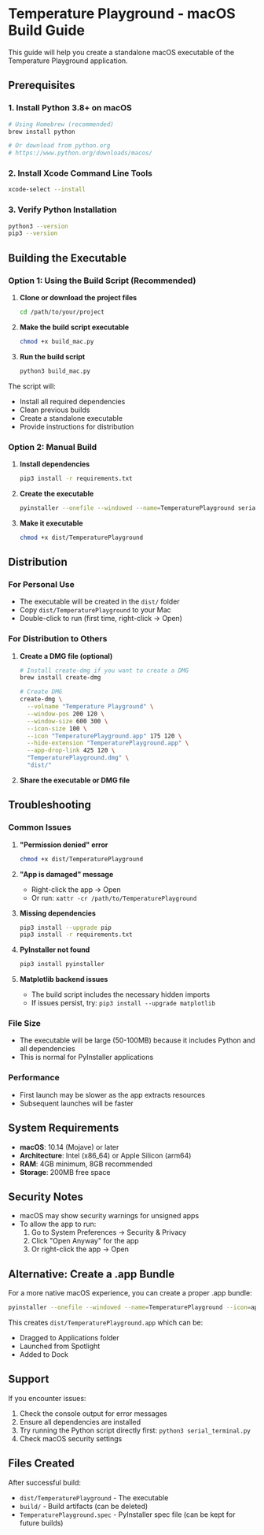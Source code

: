 # Temperature Playground - macOS Build Guide

This guide will help you create a standalone macOS executable of the Temperature Playground application.

## Prerequisites

### 1. Install Python 3.8+ on macOS
```bash
# Using Homebrew (recommended)
brew install python

# Or download from python.org
# https://www.python.org/downloads/macos/
```

### 2. Install Xcode Command Line Tools
```bash
xcode-select --install
```

### 3. Verify Python Installation
```bash
python3 --version
pip3 --version
```

## Building the Executable

### Option 1: Using the Build Script (Recommended)

1. **Clone or download the project files**
   ```bash
   cd /path/to/your/project
   ```

2. **Make the build script executable**
   ```bash
   chmod +x build_mac.py
   ```

3. **Run the build script**
   ```bash
   python3 build_mac.py
   ```

The script will:
- Install all required dependencies
- Clean previous builds
- Create a standalone executable
- Provide instructions for distribution

### Option 2: Manual Build

1. **Install dependencies**
   ```bash
   pip3 install -r requirements.txt
   ```

2. **Create the executable**
   ```bash
   pyinstaller --onefile --windowed --name=TemperaturePlayground serial_terminal.py
   ```

3. **Make it executable**
   ```bash
   chmod +x dist/TemperaturePlayground
   ```

## Distribution

### For Personal Use
- The executable will be created in the `dist/` folder
- Copy `dist/TemperaturePlayground` to your Mac
- Double-click to run (first time, right-click → Open)

### For Distribution to Others
1. **Create a DMG file (optional)**
   ```bash
   # Install create-dmg if you want to create a DMG
   brew install create-dmg
   
   # Create DMG
   create-dmg \
     --volname "Temperature Playground" \
     --window-pos 200 120 \
     --window-size 600 300 \
     --icon-size 100 \
     --icon "TemperaturePlayground.app" 175 120 \
     --hide-extension "TemperaturePlayground.app" \
     --app-drop-link 425 120 \
     "TemperaturePlayground.dmg" \
     "dist/"
   ```

2. **Share the executable or DMG file**

## Troubleshooting

### Common Issues

1. **"Permission denied" error**
   ```bash
   chmod +x dist/TemperaturePlayground
   ```

2. **"App is damaged" message**
   - Right-click the app → Open
   - Or run: `xattr -cr /path/to/TemperaturePlayground`

3. **Missing dependencies**
   ```bash
   pip3 install --upgrade pip
   pip3 install -r requirements.txt
   ```

4. **PyInstaller not found**
   ```bash
   pip3 install pyinstaller
   ```

5. **Matplotlib backend issues**
   - The build script includes the necessary hidden imports
   - If issues persist, try: `pip3 install --upgrade matplotlib`

### File Size
- The executable will be large (50-100MB) because it includes Python and all dependencies
- This is normal for PyInstaller applications

### Performance
- First launch may be slower as the app extracts resources
- Subsequent launches will be faster

## System Requirements

- **macOS**: 10.14 (Mojave) or later
- **Architecture**: Intel (x86_64) or Apple Silicon (arm64)
- **RAM**: 4GB minimum, 8GB recommended
- **Storage**: 200MB free space

## Security Notes

- macOS may show security warnings for unsigned apps
- To allow the app to run:
  1. Go to System Preferences → Security & Privacy
  2. Click "Open Anyway" for the app
  3. Or right-click the app → Open

## Alternative: Create a .app Bundle

For a more native macOS experience, you can create a proper .app bundle:

```bash
pyinstaller --onefile --windowed --name=TemperaturePlayground --icon=app_icon.icns serial_terminal.py
```

This creates `dist/TemperaturePlayground.app` which can be:
- Dragged to Applications folder
- Launched from Spotlight
- Added to Dock

## Support

If you encounter issues:
1. Check the console output for error messages
2. Ensure all dependencies are installed
3. Try running the Python script directly first: `python3 serial_terminal.py`
4. Check macOS security settings

## Files Created

After successful build:
- `dist/TemperaturePlayground` - The executable
- `build/` - Build artifacts (can be deleted)
- `TemperaturePlayground.spec` - PyInstaller spec file (can be kept for future builds) 